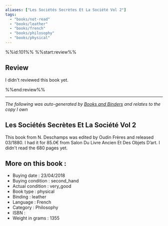 ```yaml
---
aliases: ["Les Sociétés Secrètes Et La Société Vol 2"] 
tags: 
  - "books/not-read" 
  - "books/leather" 
  - "books/french"
  - "books/philosophy"
  - "books/physical"
---
```

%%id:101%%
%%start:review%%
## Review
I didn't reviewed this book yet. 

%%end:review%%

---
_The following was auto-generated by [Books and Binders](Books%20and%20Binders.md) and relates to the copy I own_
## Les Sociétés Secrètes Et La Société Vol 2
This book from N. Deschamps was edited by Oudin Frères and released 03/1880. I had it for 85.0€ from Salon Du Livre Ancien Et Des Objets D’art. I didn't read the 680 pages yet.

## More on this book :
- Buying date : 23/04/2018
- Buying condition : second_hand
- Actual condition : very_good
- Book type : physical
- Binding : leather
- Language : French
- Category : Philosophy
- ISBN : 
- Weight in grams : 1355
